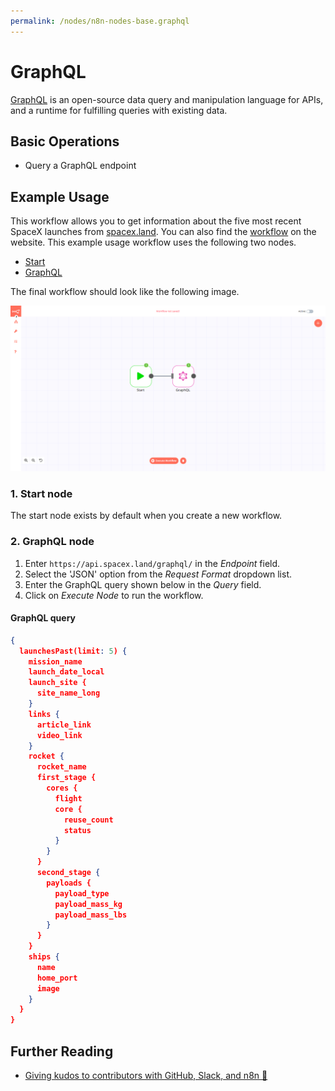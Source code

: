 ```yaml
---
permalink: /nodes/n8n-nodes-base.graphql
---
```


# GraphQL

[GraphQL](https://graphql.org/) is an open-source data query and manipulation language for APIs, and a runtime for fulfilling queries with existing data.


## Basic Operations

- Query a GraphQL endpoint

## Example Usage

This workflow allows you to get information about the five most recent SpaceX launches from [spacex.land](https://spacex.land/). You can also find the [workflow](https://n8n.io/workflows/558) on the website. This example usage workflow uses the following two nodes.
- [Start](../../core-nodes/Start/README.md)
- [GraphQL]()

The final workflow should look like the following image.

![A workflow with the GraphQL node](./workflow.png)

### 1. Start node

The start node exists by default when you create a new workflow.

### 2. GraphQL node

1. Enter `https://api.spacex.land/graphql/` in the *Endpoint* field.
2. Select the 'JSON' option from the *Request Format* dropdown list.
3. Enter the GraphQL query shown below in the *Query* field.
4. Click on *Execute Node* to run the workflow.

#### GraphQL query
```json
{
  launchesPast(limit: 5) {
    mission_name
    launch_date_local
    launch_site {
      site_name_long
    }
    links {
      article_link
      video_link
    }
    rocket {
      rocket_name
      first_stage {
        cores {
          flight
          core {
            reuse_count
            status
          }
        }
      }
      second_stage {
        payloads {
          payload_type
          payload_mass_kg
          payload_mass_lbs
        }
      }
    }
    ships {
      name
      home_port
      image
    }
  }
}
```

## Further Reading

- [Giving kudos to contributors with GitHub, Slack, and n8n 👏](https://medium.com/n8n-io/giving-kudos-to-contributors-with-github-slack-and-n8n-b3f5f4a653a6)
